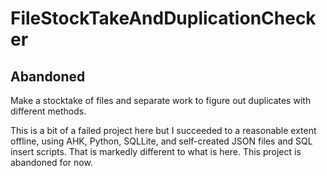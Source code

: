 # FileStockTakeAndDuplicationChecker  

<h2>Abandoned</h2>  
  
Make a stocktake of files and separate work to figure out duplicates with different methods.  
  
This is a bit of a failed project here but I succeeded to a reasonable extent offline, using AHK, Python, SQLLite, and self-created JSON files and SQL insert scripts.  That is markedly different to what is here. This project is abandoned for now.
